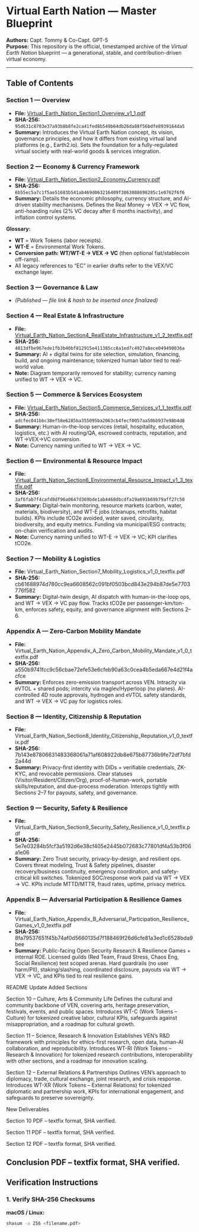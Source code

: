 # Virtual Earth Nation — Master Blueprint

**Authors:** Capt. Tommy & Co-Capt. GPT-5  
**Purpose:** This repository is the official, timestamped archive of the *Virtual Earth Nation* blueprint — a generational, stable, and contribution-driven virtual economy.

---

## Table of Contents

### **Section 1 — Overview**
- **File:** [Virtual_Earth_Nation_Section1_Overview_v1_1.pdf](Virtual_Earth_Nation_Section1_Overview_v1_1.pdf)
- **SHA-256:** `95d631c8703e37a93b8b8fe2ca41fed8b549b64db26da88f56bdfe8939164da5`
- **Summary:** Introduces the Virtual Earth Nation concept, its vision, governance principles, and how it differs from existing virtual land platforms (e.g., Earth2.io). Sets the foundation for a fully-regulated virtual society with real-world goods & services integration.

### **Section 2 — Economy & Currency Framework**
- **File:** [Virtual_Earth_Nation_Section2_Economy_Currency.pdf](Virtual_Earth_Nation_Section2_Economy_Currency.pdf)
- **SHA-256:** `6b55ec5a7c1f5ae51683b541ab469d063216409f3863088698285c1e0762f6f6`
- **Summary:** Details the economic philosophy, currency structure, and AI-driven stability mechanisms. Defines the Real Money → VEX → VC flow, anti-hoarding rules (2% VC decay after 6 months inactivity), and inflation control systems.

**Glossary:**  
- **WT** = Work Tokens (labor receipts).  
- **WT-E** = Environmental Work Tokens.  
- **Conversion path:** **WT/WT-E → VEX → VC** (then optional fiat/stablecoin off-ramp).  
- All legacy references to “EC” in earlier drafts refer to the VEX/VC exchange layer.

### **Section 3 — Governance & Law**
- *(Published — file link & hash to be inserted once finalized)*

### **Section 4 — Real Estate & Infrastructure**
- **File:** [Virtual_Earth_Nation_Section4_RealEstate_Infrastructure_v1_2_textfix.pdf](Virtual_Earth_Nation_Section4_RealEstate_Infrastructure_v1_2_textfix.pdf)
- **SHA-256:** `4813dfbe967ede1fb3b40bf812915e411385cc8a1ed7c4927a8ece049490036a`
- **Summary:** AI + digital twins for site selection, simulation, financing, build, and ongoing maintenance; tokenized human labor tied to real-world value.  
- **Note:** Diagram temporarily removed for stability; currency naming unified to WT → VEX → VC.

### **Section 5 — Commerce & Services Ecosystem**
- **File:** [Virtual_Earth_Nation_Section5_Commerce_Services_v1_1_textfix.pdf](Virtual_Earth_Nation_Section5_Commerce_Services_v1_1_textfix.pdf)
- **SHA-256:** `adcfec041bbc38ef58e6285ba355095ba2063cb4fecf0057aa50bb937e98b4d8`
- **Summary:** Human-in-the-loop services (retail, hospitality, education, logistics, etc.) with AI routing/QA, escrowed contracts, reputation, and WT→VEX→VC conversion.  
- **Note:** Currency naming unified to WT → VEX → VC.

### **Section 6 — Environmental & Resource Impact**
- **File:** [Virtual_Earth_Nation_Section6_Environmental_Resource_Impact_v1_3_textfix.pdf](Virtual_Earth_Nation_Section6_Environmental_Resource_Impact_v1_3_textfix.pdf)
- **SHA-256:** `3af6fab7f4cafd8df96a0647d369bde1ab4468dbcdfa19a691b69b79aff27c50`
- **Summary:** Digital-twin monitoring, resource markets (carbon, water, materials, biodiversity), and WT-E jobs (cleanups, retrofits, habitat builds). KPIs include tCO2e avoided, water saved, circularity, biodiversity, and equity metrics. Funding via municipal/ESG contracts; on-chain verification and audits.  
- **Note:** Currency naming unified to WT-E → VEX → VC; KPI clarifies tCO2e.

### Section 7 — Mobility & Logistics
- **File:** Virtual_Earth_Nation_Section7_Mobility_Logistics_v1_0_textfix.pdf
- **SHA-256:** cb61688974d780cc9ea6608562c091bf0503bcd843e294b87de5e7703776f582
- **Summary:** Digital-twin design, AI dispatch with human-in-the-loop ops, and WT -> VEX -> VC pay flow. Tracks tCO2e per passenger-km/ton-km, enforces safety, equity, and governance alignment with Sections 2–6.

### Appendix A — Zero-Carbon Mobility Mandate
- **File:** Virtual_Earth_Nation_Appendix_A_Zero_Carbon_Mobility_Mandate_v1_0_textfix.pdf
- **SHA-256:** a550b9741fcc9c56cbae72efe53e6cfeb90a63c0cea4b5eda667e4d21f4acfce
- **Summary:** Enforces zero-emission transport across VEN. Intracity via eVTOL + shared pods; intercity via maglev/Hyperloop (no planes). AI-controlled 4D route approvals, hydrogen and eVTOL safety standards, and WT -> VEX -> VC pay for logistics roles.

### Section 8 — Identity, Citizenship & Reputation
- **File:** Virtual_Earth_Nation_Section8_Identity_Citizenship_Reputation_v1_0_textfix.pdf
- **SHA-256:** 7b143e87806631483368061a71af608922db8e675b87736b9fe72df7bfd2a44d
- **Summary:** Privacy-first identity with DIDs + verifiable credentials, ZK-KYC, and revocable permissions. Clear statuses (Visitor/Resident/Citizen/Org), proof-of-human-work, portable skills/reputation, and due-process moderation. Interops tightly with Sections 2–7 for payouts, safety, and governance.

### Section 9 — Security, Safety & Resilience
- **File:** Virtual_Earth_Nation_Section9_Security_Safety_Resilience_v1_0_textfix.pdf
- **SHA-256:** 5e7e03284b5fcf3a5192d6e38cf405e2445b072683c77801df4a53b3f06a1e06
- **Summary:** Zero Trust security, privacy-by-design, and resilient ops. Covers threat modeling, Trust & Safety pipelines, disaster recovery/business continuity, emergency coordination, and safety-critical kill switches. Tokenized SOC/response work paid via WT -> VEX -> VC. KPIs include MTTD/MTTR, fraud rates, uptime, privacy metrics.


### Appendix B — Adversarial Participation & Resilience Games
- **File:** Virtual_Earth_Nation_Appendix_B_Adversarial_Participation_Resilience_Games_v1_0_textfix.pdf
- **SHA-256:** 8fa79537651f45b74af0d5660135d7f188469f26d6cfe81a3ed1c6528bda9bee
- **Summary:** Public-facing Open Security Research & Resilience Games + internal ROE. Licensed guilds (Red Team, Fraud Stress, Chaos Eng, Social Resilience) test scoped arenas. Hard guardrails (no user harm/PII), staking/slashing, coordinated disclosure, payouts via WT -> VEX -> VC, and KPIs tied to real resilience gains.

README Update
Added Sections

Section 10 – Culture, Arts & Community Life
Defines the cultural and community backbone of VEN, covering arts, heritage preservation, festivals, events, and public spaces. Introduces WT-C (Work Tokens – Culture) for tokenized creative labor, cultural KPIs, safeguards against misappropriation, and a roadmap for cultural growth.

Section 11 – Science, Research & Innovation
Establishes VEN’s R&D framework with principles for ethics-first research, open data, human-AI collaboration, and reproducibility. Introduces WT-RI (Work Tokens – Research & Innovation) for tokenized research contributions, interoperability with other sections, and a roadmap for innovation scaling.

Section 12 – External Relations & Partnerships
Outlines VEN’s approach to diplomacy, trade, cultural exchange, joint research, and crisis response. Introduces WT-XR (Work Tokens – External Relations) for tokenized diplomatic and partnership work, KPIs for international engagement, and safeguards to preserve sovereignty.

New Deliverables

Section 10 PDF – textfix format, SHA verified.

Section 11 PDF – textfix format, SHA verified.

Section 12 PDF – textfix format, SHA verified.

Conclusion PDF – textfix format, SHA verified.
---

## Verification Instructions

### 1. Verify SHA-256 Checksums
**macOS / Linux:**
```bash
shasum -a 256 <filename.pdf>
